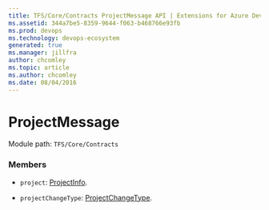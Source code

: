 ```yaml
---
title: TFS/Core/Contracts ProjectMessage API | Extensions for Azure DevOps Services
ms.assetid: 344a7be5-8359-9644-f063-b468766e93fb
ms.prod: devops
ms.technology: devops-ecosystem
generated: true
ms.manager: jillfra
author: chcomley
ms.topic: article
ms.author: chcomley
ms.date: 08/04/2016
---
```


# ProjectMessage

Module path: `TFS/Core/Contracts`


### Members

* `project`: [ProjectInfo](../../../TFS/Core/Contracts/ProjectInfo.md). 

* `projectChangeType`: [ProjectChangeType](../../../TFS/Core/Contracts/ProjectChangeType.md). 

